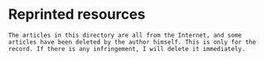 # Reprinted resources
`The articles in this directory are all from the Internet, and some articles have been deleted by the author himself. This is only for the record. If there is any infringement, I will delete it immediately.`
